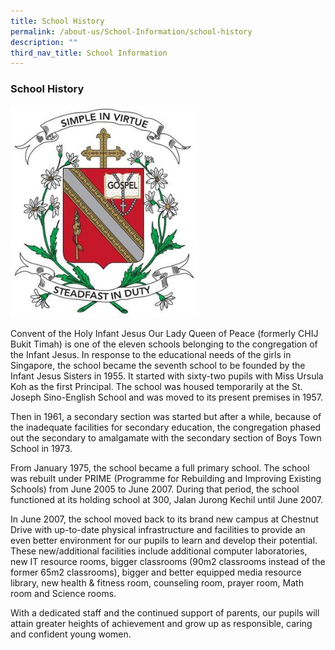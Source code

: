 ```yaml
---
title: School History
permalink: /about-us/School-Information/school-history
description: ""
third_nav_title: School Information
---
```

### School History

<img src="/images/crest.png" 
     style="width:60%">
		 
Convent of the Holy Infant Jesus Our Lady Queen of Peace (formerly CHIJ Bukit Timah) is one of the eleven schools belonging to the congregation of the Infant Jesus. In response to the educational needs of the girls in Singapore, the school became the seventh school to be founded by the Infant Jesus Sisters in 1955. It started with sixty-two pupils with Miss Ursula Koh as the first Principal. The school was housed temporarily at the St. Joseph Sino-English School and was moved to its present premises in 1957.

Then in 1961, a secondary section was started but after a while, because of the inadequate facilities for secondary education, the congregation phased out the secondary to amalgamate with the secondary section of Boys Town School in 1973.

From January 1975, the school became a full primary school. The school was rebuilt under PRIME (Programme for Rebuilding and Improving Existing Schools) from June 2005 to June 2007. During that period, the school functioned at its holding school at 300, Jalan Jurong Kechil until June 2007.

In June 2007, the school moved back to its brand new campus at Chestnut Drive with up-to-date physical infrastructure and facilities to provide an even better environment for our pupils to learn and develop their potential. These new/additional facilities include additional computer laboratories, new IT resource rooms, bigger classrooms (90m2 classrooms instead of the former 65m2 classrooms), bigger and better equipped media resource library, new health & fitness room, counseling room, prayer room, Math room and Science rooms.

With a dedicated staff and the continued support of parents, our pupils will attain greater heights of achievement and grow up as responsible, caring and confident young women.